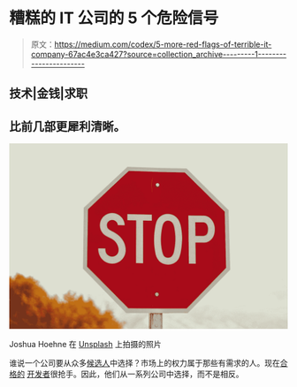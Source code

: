 # 糟糕的 IT 公司的 5 个危险信号

> 原文：<https://medium.com/codex/5-more-red-flags-of-terrible-it-company-67ac4e3ca427?source=collection_archive---------1----------------------->

## 技术|金钱|求职

## 比前几部更犀利清晰。

![](img/17c73cf2f5a7a31137c278113ce1f640.png)

Joshua Hoehne 在 [Unsplash](https://unsplash.com?utm_source=medium&utm_medium=referral) 上拍摄的照片

谁说一个公司要从众多[候选人](/codex/3-things-that-can-ruin-your-job-search-f67d2de05d3f)中选择？市场上的权力属于那些有需求的人。现在[合格的](/codex/the-best-part-of-effective-technical-interview-82f2d206c0ef) [开发者](/codex/2-job-interview-questions-that-90-of-developers-fail-3cef9bbfe46d)很抢手。因此，他们从一系列公司中选择，而不是相反。